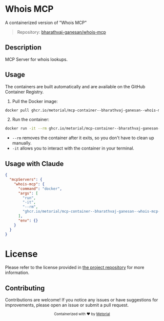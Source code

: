 
# Whois MCP

A containerized version of "Whois MCP"

> Repository: [bharathvaj-ganesan/whois-mcp](https://github.com/bharathvaj-ganesan/whois-mcp)

## Description

MCP Server for whois lookups.


## Usage

The containers are built automatically and are available on the GitHub Container Registry.

1. Pull the Docker image:

```bash
docker pull ghcr.io/metorial/mcp-container--bharathvaj-ganesan--whois-mcp--whois-mcp
```

2. Run the container:

```bash
docker run -it --rm ghcr.io/metorial/mcp-container--bharathvaj-ganesan--whois-mcp--whois-mcp 
```

- `--rm` removes the container after it exits, so you don't have to clean up manually.
- `-it` allows you to interact with the container in your terminal.



## Usage with Claude

```json
{
  "mcpServers": {
    "whois-mcp": {
      "command": "docker",
      "args": [
        "run",
        "-it",
        "--rm",
        "ghcr.io/metorial/mcp-container--bharathvaj-ganesan--whois-mcp--whois-mcp"
      ],
      "env": {}
    }
  }
}
```

# License

Please refer to the license provided in [the project repository](https://github.com/bharathvaj-ganesan/whois-mcp) for more information.

## Contributing

Contributions are welcome! If you notice any issues or have suggestions for improvements, please open an issue or submit a pull request.

<div align="center">
  <sub>Containerized with ❤️ by <a href="https://metorial.com">Metorial</a></sub>
</div>
  